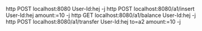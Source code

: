 http POST localhost:8080 User-Id:hej -j
http POST localhost:8080/a1/insert User-Id:hej amount:=10 -j
http GET localhost:8080/a1/balance User-Id:hej -j
http POST localhost:8080/a1/transfer User-Id:hej to=a2 amount:=10 -j